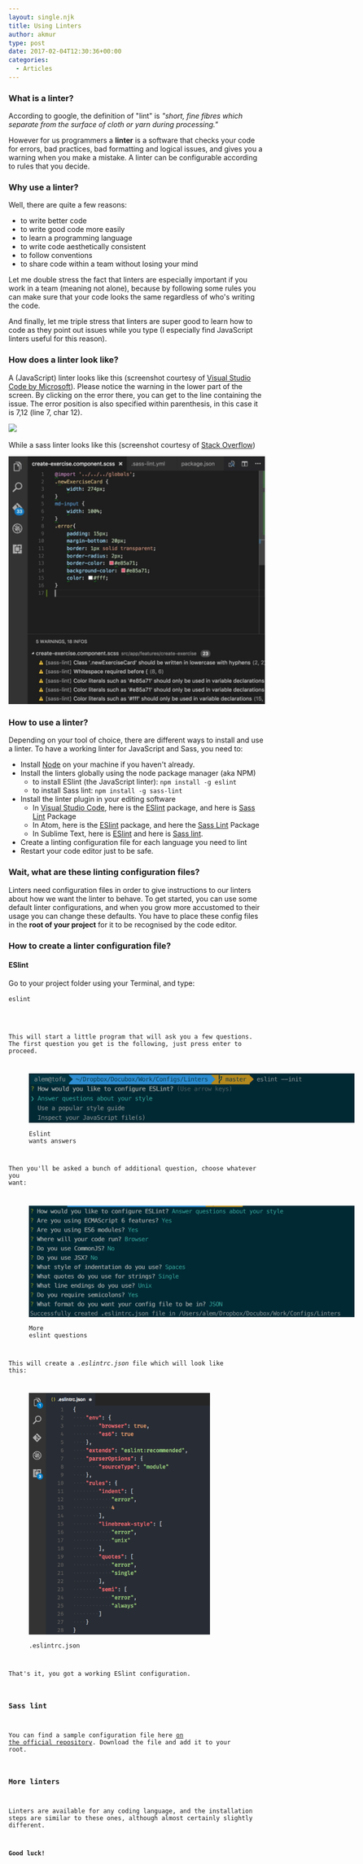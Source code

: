 ```yaml
---
layout: single.njk
title: Using Linters
author: akmur
type: post
date: 2017-02-04T12:30:36+00:00
categories:
  - Articles
---
```


### What is a linter?

According to google, the definition of "lint" is *"short, fine fibres which separate from the surface of cloth or yarn during processing."*

However for us programmers a **linter** is a software that checks your code for errors, bad practices, bad formatting and logical issues, and gives you a warning when you make a mistake. A linter can be configurable according to rules that you decide.

### **Why use a linter?**

Well, there are quite a few reasons:

- to write better code
- to write good code more easily
- to learn a programming language
- to write code aesthetically consistent
- to follow conventions
- to share code within a team without losing your mind

Let me double stress the fact that linters are especially important if you work in a team (meaning not alone), because by following some rules you can make sure that your code looks the same regardless of who's writing the code.

And finally, let me triple stress that linters are super good to learn how to code as they point out issues while you type (I especially find JavaScript linters useful for this reason).

### How does a linter look like?

A (JavaScript) linter looks like this (screenshot courtesy of <a href="https://code.visualstudio.com/Docs/languages/javascript" target="_blank" rel="noopener noreferrer">Visual Studio Code by Microsoft</a>). Please notice the warning in the lower part of the screen. By clicking on the error there, you can get to the line containing the issue.
The error position is also specified within parenthesis, in this case it is 7,12 (line 7, char 12).

<img class="aligncenter wp-image-1081 size-large" src="/assets/images/javascript_eslint_warning.png" />

While a sass linter looks like this (screenshot courtesy of <a href="http://stackoverflow.com/questions/41420931/sass-lint-yml-disabled-rules-are-showing-as-infos-rather-than-absent" target="_blank" rel="noopener noreferrer">Stack Overflow</a>)

<img class="wp-image-1085 size-large aligncenter" src="/assets/images/hd1qq-1024x990.jpg" />

### How to use a linter?

Depending on your tool of choice, there are different ways to install and use a linter. To have a working linter for JavaScript and Sass, you need to:

- Install <a href="https://nodejs.org/en/" target="_blank" rel="noopener noreferrer">Node</a> on your machine if you haven't already.
- Install the linters globally using the node package manager (aka NPM)
  - to install ESlint (the JavaScript linter): `npm install -g eslint`
  - to install Sass lint: `npm install -g sass-lint`
- Install the linter plugin in your editing software
  - In <a href="https://code.visualstudio.com" target="_blank" rel="noopener noreferrer">Visual Studio Code</a>, here is the <a href="https://marketplace.visualstudio.com/items?itemName=dbaeumer.vscode-eslint" target="_blank" rel="noopener noreferrer">ESlint</a> package, and here is <a href="https://marketplace.visualstudio.com/items?itemName=glen-84.sass-lint" target="_blank" rel="noopener noreferrer">Sass Lint</a> Package
  - In Atom, here is the <a href="https://atom.io/packages/linter-eslint" target="_blank" rel="noopener noreferrer">ESlint</a> package, and here the <a href="https://atom.io/packages/linter-sass-lint" target="_blank" rel="noopener noreferrer">Sass Lint</a> Package
  - In Sublime Text, here is <a href="https://github.com/polygonplanet/sublime-text-eslint" target="_blank" rel="noopener noreferrer">ESlint</a> and here is <a href="https://github.com/skovhus/SublimeLinter-contrib-sass-lint" target="_blank" rel="noopener noreferrer">Sass lint</a>.
- Create a linting configuration file for each language you need to lint
- Restart your code editor just to be safe.

### Wait, what are these linting configuration files?

Linters need configuration files in order to give instructions to our linters about how we want the linter to behave. To get started, you can use some default linter configurations, and when you grow more accustomed to their usage you can change these defaults. You have to place these config files in the **root of your project** for it to be recognised by the code editor.

### How to create a linter configuration file?

#### ESlint

Go to your project folder using your Terminal, and type:

<pre class=" language-bash"><code>eslint <span class="token operator"&gt;--</span&gt;init </code></pre>

This will start a little program that will ask you a few questions. The first question you get is the following, just press enter to proceed.<figure id="attachment_1133" aria-describedby="caption-attachment-1133" style="width: 640px" class="wp-caption aligncenter">

<img class="wp-image-1133 size-large" src="/assets/images/screen-shot-2017-02-04-at-13-15-59-1024x154.png" /> <figcaption id="caption-attachment-1133" class="wp-caption-text">Eslint wants answers</figcaption></figure>

Then you'll be asked a bunch of additional question, choose whatever you want:<figure id="attachment_1137" aria-describedby="caption-attachment-1137" style="width: 640px" class="wp-caption aligncenter">

<img class="wp-image-1137 size-large" src="/assets/images/screen-shot-2017-02-04-at-13-17-29-1024x350.png" /> <figcaption id="caption-attachment-1137" class="wp-caption-text">More eslint questions</figcaption></figure>

This will create a _.eslintrc.json_ file which will look like this:<figure id="attachment_1146" aria-describedby="caption-attachment-1146" style="width: 356px" class="wp-caption aligncenter">

<img class="alignnone wp-image-1146" src="/assets/images/screen-shot-2017-02-04-at-13-21-14.png" /> <figcaption id="caption-attachment-1146" class="wp-caption-text">.eslintrc.json</figcaption></figure>

That's it, you got a working ESlint configuration.

### Sass lint

You can find a sample configuration file here [on the official repository][1]. Download the file and add it to your root.

### More linters

Linters are available for any coding language, and the installation steps are similar to these ones, although almost certainly slightly different.

**Good luck!**

[1]: https://github.com/sasstools/sass-lint/blob/master/docs/sass-lint.yml

